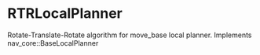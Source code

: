 # RTRLocalPlanner
Rotate-Translate-Rotate algorithm for move_base local planner. Implements nav_core::BaseLocalPlanner
